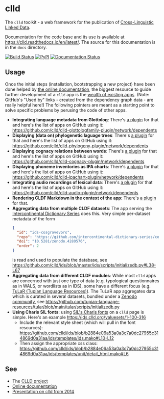# clld

The `clld` toolkit - a web framework for the publication of
[Cross-Linguistic Linked Data](https://clld.org).

Documentation for the code base and its use is available at https://clld.readthedocs.io/en/latest/.
The source for this documentation is in the `docs` directory.

[![Build Status](https://github.com/clld/clld/workflows/tests/badge.svg)](https://github.com/clld/clld/actions?query=workflow%3Atests)
[![PyPI](https://img.shields.io/pypi/v/clld.svg)](https://pypi.python.org/pypi/clld)
[![Documentation Status](http://readthedocs.org/projects/clld/badge/?version=latest)](http://clld.readthedocs.io/en/latest/?badge=latest)


## Usage

Once the initial steps (installation, bootstrapping a new project)
have been done helped by [the online documentation](https://clld.readthedocs.io/en/latest/),
the biggest resource to guide further development of a `clld` app
is the [wealth of existing apps](https://github.com/clld/clld/network/dependents).
(Note: GitHub's "Used by" links - created from the dependency graph data - are really
helpful here!)
The following pointers are meant as a
starting point to solve specific problems by perusing the code of other
apps.

- **Integrating language metadata from Glottolog**: There's 
  [a plugin](https://github.com/clld/clld-glottologfamily-plugin) for that
  and here's the list of apps on GitHub using it: https://github.com/clld/clld-glottologfamily-plugin/network/dependents
- **Displaying (data on) phylogenetic laguage trees**: There's
  [a plugin](https://github.com/clld/clld-phylogeny-plugin) for that
  and here's the list of apps on GitHub using it: https://github.com/clld/clld-phylogeny-plugin/network/dependents
- **Displaying cognacy relations between words**: There's
  [a plugin](https://github.com/clld/clld-cognacy-plugin) for that
  and here's the list of apps on GitHub using it: https://github.com/clld/clld-cognacy-plugin/network/dependents
- **Displaying phoneme inventories as IPA charts**: There's
  [a plugin](https://github.com/clld/clld-ipachart-plugin) for that
  and here's the list of apps on GitHub using it: https://github.com/clld/clld-ipachart-plugin/network/dependents
- **Integrating audio recordings of lexical data**: There's
  [a plugin](https://github.com/clld/clld-audio-plugin) for that
  and here's the list of apps on GitHub using it: https://github.com/clld/clld-audio-plugin/network/dependents
- **Rendering CLDF Markdown in the context of the app**: There's
  [a plugin](https://github.com/clld/clld-markdown-plugin) for that.
- **Aggregating data from multiple CLDF datasets**: The app serving the
  [Intercontinental Dictionary Series](https://ids.clld.org) does this.
  Very simple per-dataset metadata of the form
  ```json
  {
    "id": "ids-cosgrovevoro",
    "repo": "https://github.com/intercontinental-dictionary-series/cosgrovevoro",
    "doi": "10.5281/zenodo.4280576",
    "order": 2
  }
  ```
  is read and used to populate the database, see
  https://github.com/clld/ids/blob/master/ids/scripts/initializedb.py#L38-L67
- **Aggregating data from different CLDF modules**: While most `clld` apps are
  concerned with just one type of data (e.g. typological questionnaires as in WALS,
  or wordlists as in IDS), some have a different focus (e.g.
  [TuLaR (Tupían Language Resources)](https://tular.clld.org)). The TuLaR
  app aggregates data which is curated in several datasets, bundled under
  a [Zenodo community](https://zenodo.org/communities/tular), see https://github.com/tupian-language-resources/tular/blob/main/tular/scripts/initializedb.py
- **Using Charis SIL fonts**: using [SIL's Charis fonts](https://software.sil.org/charis/) on a `clld` page is simple. Here's an example
  https://ids.clld.org/valuesets/1-100-316
  - Include the relevant style sheet (which will pull in the font resources):
    https://github.com/clld/ids/blob/b2884e06a53a0a3c7a0dc27955c314869d0a31aa/ids/templates/ids.mako#L10-L12
  - Then assign the appropriate css class:
    https://github.com/clld/ids/blob/b2884e06a53a0a3c7a0dc27955c314869d0a31aa/ids/templates/unit/detail_html.mako#L6


## See

- The [CLLD project](https://clld.org)
- [Online documentation](https://clld.readthedocs.io/en/latest/)
- [Presentation on clld from 2014](https://clld.org/docs/reflex/clld.pdf)
